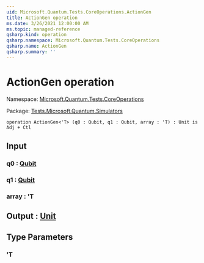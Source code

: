 ```yaml
---
uid: Microsoft.Quantum.Tests.CoreOperations.ActionGen
title: ActionGen operation
ms.date: 3/26/2021 12:00:00 AM
ms.topic: managed-reference
qsharp.kind: operation
qsharp.namespace: Microsoft.Quantum.Tests.CoreOperations
qsharp.name: ActionGen
qsharp.summary: ''
---
```


# ActionGen operation

Namespace: [Microsoft.Quantum.Tests.CoreOperations](xref:Microsoft.Quantum.Tests.CoreOperations)

Package: [Tests.Microsoft.Quantum.Simulators](https://nuget.org/packages/Tests.Microsoft.Quantum.Simulators)




```qsharp
operation ActionGen<'T> (q0 : Qubit, q1 : Qubit, array : 'T) : Unit is Adj + Ctl
```


## Input

### q0 : [Qubit](xref:microsoft.quantum.lang-ref.qubit)




### q1 : [Qubit](xref:microsoft.quantum.lang-ref.qubit)




### array : 'T





## Output : [Unit](xref:microsoft.quantum.lang-ref.unit)



## Type Parameters

### 'T

